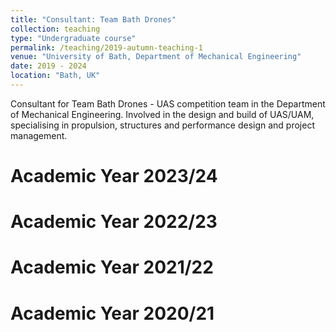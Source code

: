 ```yaml
---
title: "Consultant: Team Bath Drones"
collection: teaching
type: "Undergraduate course"
permalink: /teaching/2019-autumn-teaching-1
venue: "University of Bath, Department of Mechanical Engineering"
date: 2019 - 2024
location: "Bath, UK"
---
```


Consultant for Team Bath Drones - UAS competition team in the Department of Mechanical Engineering. Involved in the design and build of UAS/UAM, specialising in propulsion, structures and performance design and project management.

Academic Year 2023/24
======

Academic Year 2022/23
======

Academic Year 2021/22
======

Academic Year 2020/21
======

